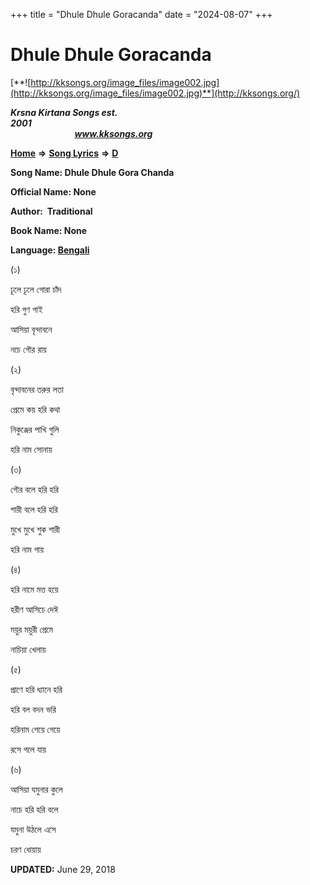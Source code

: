 +++
title = "Dhule Dhule Goracanda"
date = "2024-08-07"
+++

# Dhule Dhule Goracanda
[**![http://kksongs.org/image_files/image002.jpg](http://kksongs.org/image_files/image002.jpg)**](http://kksongs.org/)

**_Krsna Kirtana Songs est. 2001_**                                                                                                                                                 **_www.kksongs.org_**

[**Home**](http://kksongs.org/) **⇒** [**Song Lyrics**](http://kksongs.org/lyrics.html) **⇒** [**D**](http://kksongs.org/songs/song_d.html)

**Song Name: Dhule Dhule Gora Chanda**

**Official Name: None**

**Author:  Traditional**

**Book Name: None**

**Language: [Bengali](http://kksongs.org/language/list/bengali.html)**

(১)

ঢূলে ঢূলে গোরা চাঁদ

হরি গুণ গাই

আসিয়া বৃন্দাবনে

নচে গৌর রায়

(২)

বৃন্দাবনের তরুর লতা

প্রেমে কয় হরি কথা

নিকুঞ্জের পাখি গুলি

হরি নাম সোনায়

(৩)

গৌর বলে হরি হরি

শারী বলে হরি হরি

মুখে মুখে শুক শারী

হরি নাম গায়

(৪)

হরি নামে মত্ত হয়ে

হরীণ আসিচে দেঈ

ময়ুর ময়ুরী প্রেমে

নাচিয়া খেলায়

(৫)

প্রাণে হরি ধ্যানে হরি

হরি বল বদন ভরি

হরিনাম গেয়ে গেয়ে

রসে গলে যায়

(৬)

আসিয়া যমুনার কুলে

নাচে হরি হরি বলে

যমুনা উঠলে এসে

চরণ ধোয়ায়

**UPDATED:** June 29, 2018